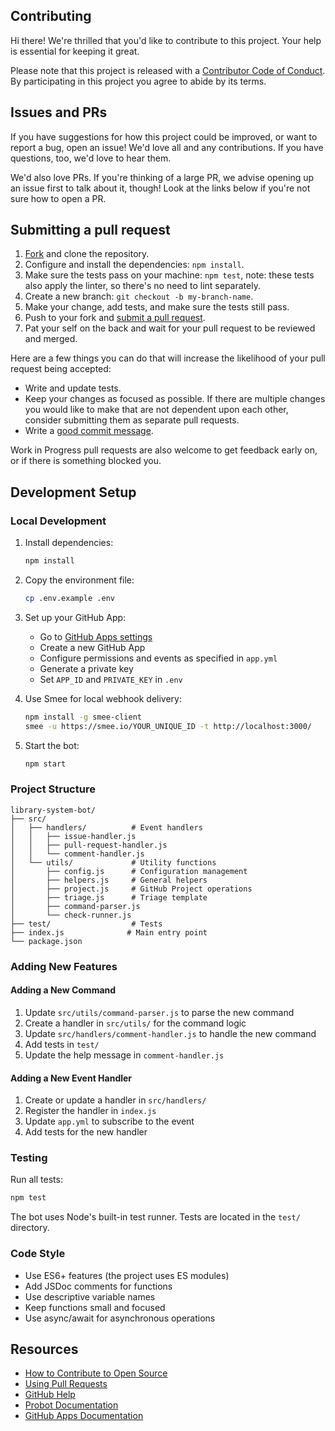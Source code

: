 ## Contributing

[fork]: /fork
[pr]: /compare
[code-of-conduct]: CODE_OF_CONDUCT.md

Hi there! We're thrilled that you'd like to contribute to this project. Your help is essential for keeping it great.

Please note that this project is released with a [Contributor Code of Conduct][code-of-conduct]. By participating in this project you agree to abide by its terms.

## Issues and PRs

If you have suggestions for how this project could be improved, or want to report a bug, open an issue! We'd love all and any contributions. If you have questions, too, we'd love to hear them.

We'd also love PRs. If you're thinking of a large PR, we advise opening up an issue first to talk about it, though! Look at the links below if you're not sure how to open a PR.

## Submitting a pull request

1. [Fork][fork] and clone the repository.
1. Configure and install the dependencies: `npm install`.
1. Make sure the tests pass on your machine: `npm test`, note: these tests also apply the linter, so there's no need to lint separately.
1. Create a new branch: `git checkout -b my-branch-name`.
1. Make your change, add tests, and make sure the tests still pass.
1. Push to your fork and [submit a pull request][pr].
1. Pat your self on the back and wait for your pull request to be reviewed and merged.

Here are a few things you can do that will increase the likelihood of your pull request being accepted:

- Write and update tests.
- Keep your changes as focused as possible. If there are multiple changes you would like to make that are not dependent upon each other, consider submitting them as separate pull requests.
- Write a [good commit message](http://tbaggery.com/2008/04/19/a-note-about-git-commit-messages.html).

Work in Progress pull requests are also welcome to get feedback early on, or if there is something blocked you.

## Development Setup

### Local Development

1. Install dependencies:
   ```bash
   npm install
   ```

2. Copy the environment file:
   ```bash
   cp .env.example .env
   ```

3. Set up your GitHub App:
   - Go to [GitHub Apps settings](https://github.com/settings/apps)
   - Create a new GitHub App
   - Configure permissions and events as specified in `app.yml`
   - Generate a private key
   - Set `APP_ID` and `PRIVATE_KEY` in `.env`

4. Use Smee for local webhook delivery:
   ```bash
   npm install -g smee-client
   smee -u https://smee.io/YOUR_UNIQUE_ID -t http://localhost:3000/
   ```

5. Start the bot:
   ```bash
   npm start
   ```

### Project Structure

```
library-system-bot/
├── src/
│   ├── handlers/          # Event handlers
│   │   ├── issue-handler.js
│   │   ├── pull-request-handler.js
│   │   └── comment-handler.js
│   └── utils/             # Utility functions
│       ├── config.js      # Configuration management
│       ├── helpers.js     # General helpers
│       ├── project.js     # GitHub Project operations
│       ├── triage.js      # Triage template
│       ├── command-parser.js
│       └── check-runner.js
├── test/                  # Tests
├── index.js              # Main entry point
└── package.json
```

### Adding New Features

#### Adding a New Command

1. Update `src/utils/command-parser.js` to parse the new command
2. Create a handler in `src/utils/` for the command logic
3. Update `src/handlers/comment-handler.js` to handle the new command
4. Add tests in `test/`
5. Update the help message in `comment-handler.js`

#### Adding a New Event Handler

1. Create or update a handler in `src/handlers/`
2. Register the handler in `index.js`
3. Update `app.yml` to subscribe to the event
4. Add tests for the new handler

### Testing

Run all tests:
```bash
npm test
```

The bot uses Node's built-in test runner. Tests are located in the `test/` directory.

### Code Style

- Use ES6+ features (the project uses ES modules)
- Add JSDoc comments for functions
- Use descriptive variable names
- Keep functions small and focused
- Use async/await for asynchronous operations

## Resources

- [How to Contribute to Open Source](https://opensource.guide/how-to-contribute/)
- [Using Pull Requests](https://help.github.com/articles/about-pull-requests/)
- [GitHub Help](https://help.github.com)
- [Probot Documentation](https://probot.github.io/docs/)
- [GitHub Apps Documentation](https://docs.github.com/en/developers/apps)
